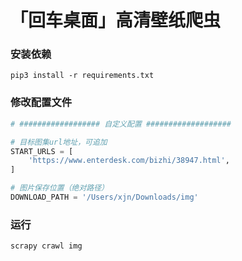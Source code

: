 # 「回车桌面」高清壁纸爬虫

### 安装依赖
```
pip3 install -r requirements.txt
```

### 修改配置文件
``` python
# ################## 自定义配置 ###################

# 目标图集url地址，可追加
START_URLS = [
    'https://www.enterdesk.com/bizhi/38947.html',
]

# 图片保存位置（绝对路径）
DOWNLOAD_PATH = '/Users/xjn/Downloads/img'
```

### 运行
```
scrapy crawl img
```
